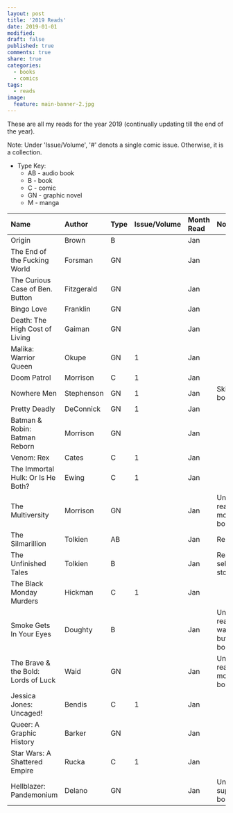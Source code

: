 ```yaml
---
layout: post
title: '2019 Reads'
date: 2019-01-01
modified:
draft: false
published: true
comments: true
share: true
categories:
  - books
  - comics
tags:
  - reads
image:
  feature: main-banner-2.jpg
---
```


These are all my reads for the year 2019 (continually updating till the end of the year).

Note: Under 'Issue/Volume', '#' denots a single comic issue. Otherwise, it is a collection.

* Type Key:
    * AB - audio book
    * B - book
    * C - comic
    * GN - graphic novel
    * M - manga

| Name                                | Author     | Type  | Issue/Volume | Month Read   | Notes                                         |
|:------------------------------------|:-----------|:------|:-------------|:-------------|:----------------------------------------------|
| Origin                              | Brown      | B     |              | Jan          |                                               |
| The End of the Fucking World        | Forsman    | GN    |              | Jan          |                                               |
| The Curious Case of Ben. Button     | Fitzgerald | GN    |              | Jan          |                                               |
| Bingo Love                          | Franklin   | GN    |              | Jan          |                                               |
| Death: The High Cost of Living      | Gaiman     | GN    |              | Jan          |                                               |
| Malika: Warrior Queen               | Okupe      | GN    | 1            | Jan          |                                               |
| Doom Patrol                         | Morrison   | C     | 1            | Jan          |                                               |
| Nowhere Men                         | Stephenson | GN    | 1            | Jan          | Skimmed, boring                               |
| Pretty Deadly                       | DeConnick  | GN    | 1            | Jan          |                                               |
| Batman & Robin: Batman Reborn       | Morrison   | GN    |              | Jan          |                                               |
| Venom: Rex                          | Cates      | C     | 1            | Jan          |                                               |
| The Immortal Hulk: Or Is He Both?   | Ewing      | C     | 1            | Jan          |                                               |
| The Multiversity                    | Morrison   | GN    |              | Jan          | Unfinished: read half, mostly boring          |
| The Silmarillion                    | Tolkien    | AB    |              | Jan          | Re-read                                       |
| The Unfinished Tales                | Tolkien    | B     |              | Jan          | Read selected stories                         |
| The Black Monday Murders            | Hickman    | C     | 1            | Jan          |                                               |
| Smoke Gets In Your Eyes             | Doughty    | B     |              | Jan          | Unfinished: read half, was good but got bored |
| The Brave & the Bold: Lords of Luck | Waid       | GN    |              | Jan          | Unfinished: read half, mostly boring          |
| Jessica Jones: Uncaged!             | Bendis     | C     | 1            | Jan          |                                               |
| Queer: A Graphic History            | Barker     | GN    |              | Jan          |                                               |
| Star Wars: A Shattered Empire       | Rucka      | C     | 1            | Jan          |                                               |
| Hellblazer: Pandemonium             | Delano     | GN    |              | Jan          | Unfinished: super boring                      |

